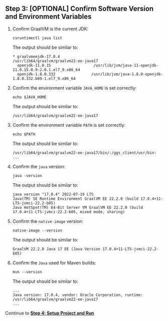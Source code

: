 ## Step 3: [OPTIONAL] Confirm Software Version and Environment Variables

1. Confirm GraalVM is the current JDK:

    ```shell
    csruntimectl java list
    ```

    The output should be similar to:

    ```shell
    * graalvmeejdk-17.0.4                                    /usr/lib64/graalvm/graalvm22-ee-java17
      openjdk-11.0.15                   /usr/lib/jvm/java-11-openjdk-11.0.15.0.9-2.0.1.el7_9.x86_64
      openjdk-1.8.0.332                /usr/lib/jvm/java-1.8.0-openjdk-1.8.0.332.b09-1.el7_9.x86_64
    ```

2. Confirm the environment variable `JAVA_HOME` is set correctly:

    ```shell
    echo $JAVA_HOME
    ```

    The output should be similar to:

    ```shell
    /usr/lib64/graalvm/graalvm22-ee-java17
    ```

3. Confirm the environment variable `PATH` is set correctly:

    ```shell
    echo $PATH
    ```

    The output should be similar to:

    ```shell
    /usr/lib64/graalvm/graalvm22-ee-java17/bin/:/ggs_client/usr/bin: ...
    ```

4. Confirm the `java` version:

    ```shell
    java -version
    ```

    The output should be similar to:

    ```shell
    java version "17.0.4" 2022-07-19 LTS   
    Java(TM) SE Runtime Environment GraalVM EE 22.2.0 (build 17.0.4+11-LTS-jvmci-22.2-b05)   
    Java HotSpot(TM) 64-Bit Server VM GraalVM EE 22.2.0 (build 17.0.4+11-LTS-jvmci-22.2-b05, mixed mode, sharing)
    ```

5. Confirm the `native-image` version:

    ```shell
    native-image --version
    ```

    The output should be similar to:

    ```shell
    GraalVM 22.2.0 Java 17 EE (Java Version 17.0.4+11-LTS-jvmci-22.2-b05)
    ```

6. Confirm the `Java` used for Maven builds:

    ```shell
    mvn --version
    ```

    The output should be similar to:

    ```shell
    ...
    Java version: 17.0.4, vendor: Oracle Corporation, runtime: /usr/lib64/graalvm/graalvm22-ee-java17
    ...
    ```

Continue to **[Step 4: Setup Project and Run](./README-CS.md#step-4-setup-project-and-run)**